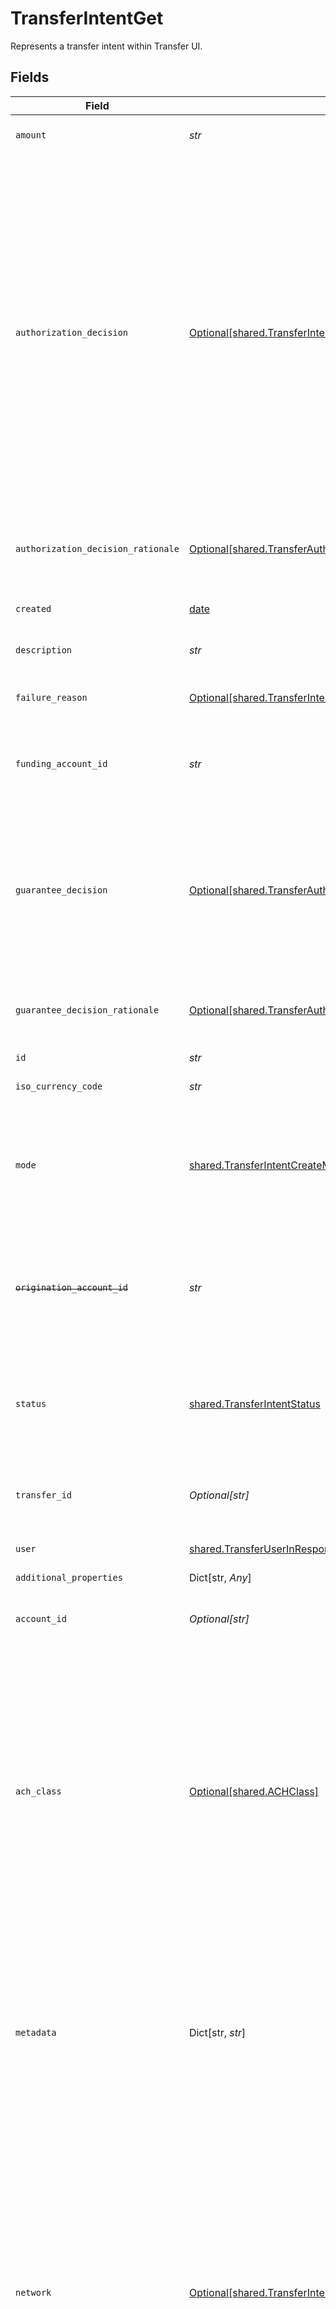 # TransferIntentGet

Represents a transfer intent within Transfer UI.


## Fields

| Field                                                                                                                                                                                                                                                                                                                                                                                                                                                                                                                                                                                                                                                                                   | Type                                                                                                                                                                                                                                                                                                                                                                                                                                                                                                                                                                                                                                                                                    | Required                                                                                                                                                                                                                                                                                                                                                                                                                                                                                                                                                                                                                                                                                | Description                                                                                                                                                                                                                                                                                                                                                                                                                                                                                                                                                                                                                                                                             |
| --------------------------------------------------------------------------------------------------------------------------------------------------------------------------------------------------------------------------------------------------------------------------------------------------------------------------------------------------------------------------------------------------------------------------------------------------------------------------------------------------------------------------------------------------------------------------------------------------------------------------------------------------------------------------------------- | --------------------------------------------------------------------------------------------------------------------------------------------------------------------------------------------------------------------------------------------------------------------------------------------------------------------------------------------------------------------------------------------------------------------------------------------------------------------------------------------------------------------------------------------------------------------------------------------------------------------------------------------------------------------------------------- | --------------------------------------------------------------------------------------------------------------------------------------------------------------------------------------------------------------------------------------------------------------------------------------------------------------------------------------------------------------------------------------------------------------------------------------------------------------------------------------------------------------------------------------------------------------------------------------------------------------------------------------------------------------------------------------- | --------------------------------------------------------------------------------------------------------------------------------------------------------------------------------------------------------------------------------------------------------------------------------------------------------------------------------------------------------------------------------------------------------------------------------------------------------------------------------------------------------------------------------------------------------------------------------------------------------------------------------------------------------------------------------------- |
| `amount`                                                                                                                                                                                                                                                                                                                                                                                                                                                                                                                                                                                                                                                                                | *str*                                                                                                                                                                                                                                                                                                                                                                                                                                                                                                                                                                                                                                                                                   | :heavy_check_mark:                                                                                                                                                                                                                                                                                                                                                                                                                                                                                                                                                                                                                                                                      | The amount of the transfer (decimal string with two digits of precision e.g. "10.00").                                                                                                                                                                                                                                                                                                                                                                                                                                                                                                                                                                                                  |
| `authorization_decision`                                                                                                                                                                                                                                                                                                                                                                                                                                                                                                                                                                                                                                                                | [Optional[shared.TransferIntentAuthorizationDecision]](../../models/shared/transferintentauthorizationdecision.md)                                                                                                                                                                                                                                                                                                                                                                                                                                                                                                                                                                      | :heavy_check_mark:                                                                                                                                                                                                                                                                                                                                                                                                                                                                                                                                                                                                                                                                      | <br/>A decision regarding the proposed transfer.<br/><br/>`APPROVED` – The proposed transfer has received the end user's consent and has been approved for processing by Plaid. The `decision_rationale` field is set if Plaid was unable to fetch the account information. You may proceed with the transfer, but further review is recommended (i.e., use Link in update to re-authenticate your user when `decision_rationale.code` is `ITEM_LOGIN_REQUIRED`). Refer to the `code` field in the `decision_rationale` object for details.<br/><br/>`DECLINED` – Plaid reviewed the proposed transfer and declined processing. Refer to the `code` field in the `decision_rationale` object for details. |
| `authorization_decision_rationale`                                                                                                                                                                                                                                                                                                                                                                                                                                                                                                                                                                                                                                                      | [Optional[shared.TransferAuthorizationDecisionRationale]](../../models/shared/transferauthorizationdecisionrationale.md)                                                                                                                                                                                                                                                                                                                                                                                                                                                                                                                                                                | :heavy_check_mark:                                                                                                                                                                                                                                                                                                                                                                                                                                                                                                                                                                                                                                                                      | The rationale for Plaid's decision regarding a proposed transfer. It is always set for `declined` decisions, and may or may not be null for `approved` decisions.                                                                                                                                                                                                                                                                                                                                                                                                                                                                                                                       |
| `created`                                                                                                                                                                                                                                                                                                                                                                                                                                                                                                                                                                                                                                                                               | [date](https://docs.python.org/3/library/datetime.html#date-objects)                                                                                                                                                                                                                                                                                                                                                                                                                                                                                                                                                                                                                    | :heavy_check_mark:                                                                                                                                                                                                                                                                                                                                                                                                                                                                                                                                                                                                                                                                      | The datetime the transfer was created. This will be of the form `2006-01-02T15:04:05Z`.                                                                                                                                                                                                                                                                                                                                                                                                                                                                                                                                                                                                 |
| `description`                                                                                                                                                                                                                                                                                                                                                                                                                                                                                                                                                                                                                                                                           | *str*                                                                                                                                                                                                                                                                                                                                                                                                                                                                                                                                                                                                                                                                                   | :heavy_check_mark:                                                                                                                                                                                                                                                                                                                                                                                                                                                                                                                                                                                                                                                                      | A description for the underlying transfer. Maximum of 8 characters.                                                                                                                                                                                                                                                                                                                                                                                                                                                                                                                                                                                                                     |
| `failure_reason`                                                                                                                                                                                                                                                                                                                                                                                                                                                                                                                                                                                                                                                                        | [Optional[shared.TransferIntentGetFailureReason]](../../models/shared/transferintentgetfailurereason.md)                                                                                                                                                                                                                                                                                                                                                                                                                                                                                                                                                                                | :heavy_check_mark:                                                                                                                                                                                                                                                                                                                                                                                                                                                                                                                                                                                                                                                                      | The reason for a failed transfer intent. Returned only if the transfer intent status is `failed`. Null otherwise.                                                                                                                                                                                                                                                                                                                                                                                                                                                                                                                                                                       |
| `funding_account_id`                                                                                                                                                                                                                                                                                                                                                                                                                                                                                                                                                                                                                                                                    | *str*                                                                                                                                                                                                                                                                                                                                                                                                                                                                                                                                                                                                                                                                                   | :heavy_check_mark:                                                                                                                                                                                                                                                                                                                                                                                                                                                                                                                                                                                                                                                                      | The id of the funding account to use, available in the Plaid Dashboard. This determines which of your business checking accounts will be credited or debited.                                                                                                                                                                                                                                                                                                                                                                                                                                                                                                                           |
| `guarantee_decision`                                                                                                                                                                                                                                                                                                                                                                                                                                                                                                                                                                                                                                                                    | [Optional[shared.TransferAuthorizationGuaranteeDecision]](../../models/shared/transferauthorizationguaranteedecision.md)                                                                                                                                                                                                                                                                                                                                                                                                                                                                                                                                                                | :heavy_check_mark:                                                                                                                                                                                                                                                                                                                                                                                                                                                                                                                                                                                                                                                                      | Indicates whether the transfer is guaranteed by Plaid (Guarantee customers only). This field will contain either `GUARANTEED` or `NOT_GUARANTEED` indicating whether Plaid will guarantee the transfer. If the transfer is not guaranteed, additional information will be provided in the `guarantee_decision_rationale` field. Refer to the `code` field in `guarantee_decision_rationale` for details.                                                                                                                                                                                                                                                                                |
| `guarantee_decision_rationale`                                                                                                                                                                                                                                                                                                                                                                                                                                                                                                                                                                                                                                                          | [Optional[shared.TransferAuthorizationGuaranteeDecisionRationale]](../../models/shared/transferauthorizationguaranteedecisionrationale.md)                                                                                                                                                                                                                                                                                                                                                                                                                                                                                                                                              | :heavy_check_mark:                                                                                                                                                                                                                                                                                                                                                                                                                                                                                                                                                                                                                                                                      | The rationale for Plaid's decision to not guarantee a transfer. Will be `null` unless `guarantee_decision` is `NOT_GUARANTEED`.                                                                                                                                                                                                                                                                                                                                                                                                                                                                                                                                                         |
| `id`                                                                                                                                                                                                                                                                                                                                                                                                                                                                                                                                                                                                                                                                                    | *str*                                                                                                                                                                                                                                                                                                                                                                                                                                                                                                                                                                                                                                                                                   | :heavy_check_mark:                                                                                                                                                                                                                                                                                                                                                                                                                                                                                                                                                                                                                                                                      | Plaid's unique identifier for a transfer intent object.                                                                                                                                                                                                                                                                                                                                                                                                                                                                                                                                                                                                                                 |
| `iso_currency_code`                                                                                                                                                                                                                                                                                                                                                                                                                                                                                                                                                                                                                                                                     | *str*                                                                                                                                                                                                                                                                                                                                                                                                                                                                                                                                                                                                                                                                                   | :heavy_check_mark:                                                                                                                                                                                                                                                                                                                                                                                                                                                                                                                                                                                                                                                                      | The currency of the transfer amount, e.g. "USD"                                                                                                                                                                                                                                                                                                                                                                                                                                                                                                                                                                                                                                         |
| `mode`                                                                                                                                                                                                                                                                                                                                                                                                                                                                                                                                                                                                                                                                                  | [shared.TransferIntentCreateMode](../../models/shared/transferintentcreatemode.md)                                                                                                                                                                                                                                                                                                                                                                                                                                                                                                                                                                                                      | :heavy_check_mark:                                                                                                                                                                                                                                                                                                                                                                                                                                                                                                                                                                                                                                                                      | The direction of the flow of transfer funds.<br/><br/>`PAYMENT`: Transfers funds from an end user's account to your business account.<br/><br/>`DISBURSEMENT`: Transfers funds from your business account to an end user's account.                                                                                                                                                                                                                                                                                                                                                                                                                                                     |
| ~~`origination_account_id`~~                                                                                                                                                                                                                                                                                                                                                                                                                                                                                                                                                                                                                                                            | *str*                                                                                                                                                                                                                                                                                                                                                                                                                                                                                                                                                                                                                                                                                   | :heavy_check_mark:                                                                                                                                                                                                                                                                                                                                                                                                                                                                                                                                                                                                                                                                      | : warning: ** DEPRECATED **: This will be removed in a future release, please migrate away from it as soon as possible.<br/><br/>Plaid’s unique identifier for the origination account used for the transfer.                                                                                                                                                                                                                                                                                                                                                                                                                                                                           |
| `status`                                                                                                                                                                                                                                                                                                                                                                                                                                                                                                                                                                                                                                                                                | [shared.TransferIntentStatus](../../models/shared/transferintentstatus.md)                                                                                                                                                                                                                                                                                                                                                                                                                                                                                                                                                                                                              | :heavy_check_mark:                                                                                                                                                                                                                                                                                                                                                                                                                                                                                                                                                                                                                                                                      | The status of the transfer intent.<br/><br/>`PENDING`: The transfer intent is pending.<br/>`SUCCEEDED`: The transfer intent was successfully created.<br/>`FAILED`: The transfer intent was unable to be created.                                                                                                                                                                                                                                                                                                                                                                                                                                                                       |
| `transfer_id`                                                                                                                                                                                                                                                                                                                                                                                                                                                                                                                                                                                                                                                                           | *Optional[str]*                                                                                                                                                                                                                                                                                                                                                                                                                                                                                                                                                                                                                                                                         | :heavy_check_mark:                                                                                                                                                                                                                                                                                                                                                                                                                                                                                                                                                                                                                                                                      | Plaid's unique identifier for the transfer created through the UI. Returned only if the transfer was successfully created. Null value otherwise.                                                                                                                                                                                                                                                                                                                                                                                                                                                                                                                                        |
| `user`                                                                                                                                                                                                                                                                                                                                                                                                                                                                                                                                                                                                                                                                                  | [shared.TransferUserInResponse](../../models/shared/transferuserinresponse.md)                                                                                                                                                                                                                                                                                                                                                                                                                                                                                                                                                                                                          | :heavy_check_mark:                                                                                                                                                                                                                                                                                                                                                                                                                                                                                                                                                                                                                                                                      | The legal name and other information for the account holder.                                                                                                                                                                                                                                                                                                                                                                                                                                                                                                                                                                                                                            |
| `additional_properties`                                                                                                                                                                                                                                                                                                                                                                                                                                                                                                                                                                                                                                                                 | Dict[str, *Any*]                                                                                                                                                                                                                                                                                                                                                                                                                                                                                                                                                                                                                                                                        | :heavy_minus_sign:                                                                                                                                                                                                                                                                                                                                                                                                                                                                                                                                                                                                                                                                      | N/A                                                                                                                                                                                                                                                                                                                                                                                                                                                                                                                                                                                                                                                                                     |
| `account_id`                                                                                                                                                                                                                                                                                                                                                                                                                                                                                                                                                                                                                                                                            | *Optional[str]*                                                                                                                                                                                                                                                                                                                                                                                                                                                                                                                                                                                                                                                                         | :heavy_minus_sign:                                                                                                                                                                                                                                                                                                                                                                                                                                                                                                                                                                                                                                                                      | The Plaid `account_id` for the account that will be debited or credited. Returned only if `account_id` was set on intent creation.                                                                                                                                                                                                                                                                                                                                                                                                                                                                                                                                                      |
| `ach_class`                                                                                                                                                                                                                                                                                                                                                                                                                                                                                                                                                                                                                                                                             | [Optional[shared.ACHClass]](../../models/shared/achclass.md)                                                                                                                                                                                                                                                                                                                                                                                                                                                                                                                                                                                                                            | :heavy_minus_sign:                                                                                                                                                                                                                                                                                                                                                                                                                                                                                                                                                                                                                                                                      | Specifies the use case of the transfer. Required for transfers on an ACH network.<br/><br/>`"ccd"` - Corporate Credit or Debit - fund transfer between two corporate bank accounts<br/><br/>`"ppd"` - Prearranged Payment or Deposit - the transfer is part of a pre-existing relationship with a consumer, eg. bill payment<br/><br/>`"tel"` - Telephone-Initiated Entry<br/><br/>`"web"` - Internet-Initiated Entry - debits from a consumer’s account where their authorization is obtained over the Internet                                                                                                                                                                        |
| `metadata`                                                                                                                                                                                                                                                                                                                                                                                                                                                                                                                                                                                                                                                                              | Dict[str, *str*]                                                                                                                                                                                                                                                                                                                                                                                                                                                                                                                                                                                                                                                                        | :heavy_minus_sign:                                                                                                                                                                                                                                                                                                                                                                                                                                                                                                                                                                                                                                                                      | The Metadata object is a mapping of client-provided string fields to any string value. The following limitations apply:<br/>The JSON values must be Strings (no nested JSON objects allowed)<br/>Only ASCII characters may be used<br/>Maximum of 50 key/value pairs<br/>Maximum key length of 40 characters<br/>Maximum value length of 500 characters<br/>                                                                                                                                                                                                                                                                                                                            |
| `network`                                                                                                                                                                                                                                                                                                                                                                                                                                                                                                                                                                                                                                                                               | [Optional[shared.TransferIntentCreateNetwork]](../../models/shared/transferintentcreatenetwork.md)                                                                                                                                                                                                                                                                                                                                                                                                                                                                                                                                                                                      | :heavy_minus_sign:                                                                                                                                                                                                                                                                                                                                                                                                                                                                                                                                                                                                                                                                      | The network or rails used for the transfer. Defaults to `same-day-ach`.<br/><br/>For transfers submitted as either `ach` or `same-day-ach` the cutoff for same-day is 3:30 PM Eastern Time and the cutoff for next-day transfers is 5:30 PM Eastern Time. It is recommended to submit a transfer at least 15 minutes before the cutoff time in order to ensure that it will be processed before the cutoff. Any transfer that is indicated as `same-day-ach` and that misses the same-day cutoff, but is submitted in time for the next-day cutoff, will be sent over next-day rails and will not incur same-day charges. Note that both legs of the transfer will be downgraded if applicable. |
| `require_guarantee`                                                                                                                                                                                                                                                                                                                                                                                                                                                                                                                                                                                                                                                                     | *Optional[bool]*                                                                                                                                                                                                                                                                                                                                                                                                                                                                                                                                                                                                                                                                        | :heavy_minus_sign:                                                                                                                                                                                                                                                                                                                                                                                                                                                                                                                                                                                                                                                                      | When `true`, the transfer requires a `GUARANTEED` decision by Plaid to proceed (Guarantee customers only).                                                                                                                                                                                                                                                                                                                                                                                                                                                                                                                                                                              |